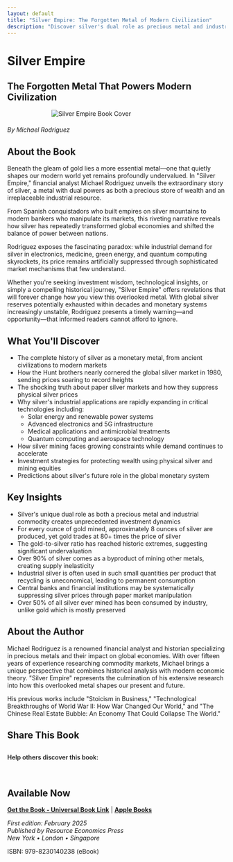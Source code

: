 ```yaml
---
layout: default
title: "Silver Empire: The Forgotten Metal of Modern Civilization"
description: "Discover silver's dual role as precious metal and industrial resource. Rodriguez explores how this undervalued metal shapes our modern world and its future."
---
```


# Silver Empire
## The Forgotten Metal That Powers Modern Civilization

<img src="{{ site.baseurl }}/assets/images/Silver-Empire-The-Forgotten-Metal.webp" alt="Silver Empire Book Cover" style="max-width: 300px; margin: 0 auto 20px; display: block;">

*By Michael Rodriguez*

## About the Book

Beneath the gleam of gold lies a more essential metal—one that quietly shapes our modern world yet remains profoundly undervalued. In "Silver Empire," financial analyst Michael Rodriguez unveils the extraordinary story of silver, a metal with dual powers as both a precious store of wealth and an irreplaceable industrial resource.

From Spanish conquistadors who built empires on silver mountains to modern bankers who manipulate its markets, this riveting narrative reveals how silver has repeatedly transformed global economies and shifted the balance of power between nations.

Rodriguez exposes the fascinating paradox: while industrial demand for silver in electronics, medicine, green energy, and quantum computing skyrockets, its price remains artificially suppressed through sophisticated market mechanisms that few understand.

Whether you're seeking investment wisdom, technological insights, or simply a compelling historical journey, "Silver Empire" offers revelations that will forever change how you view this overlooked metal. With global silver reserves potentially exhausted within decades and monetary systems increasingly unstable, Rodriguez presents a timely warning—and opportunity—that informed readers cannot afford to ignore.

## What You'll Discover

- The complete history of silver as a monetary metal, from ancient civilizations to modern markets
- How the Hunt brothers nearly cornered the global silver market in 1980, sending prices soaring to record heights
- The shocking truth about paper silver markets and how they suppress physical silver prices
- Why silver's industrial applications are rapidly expanding in critical technologies including:
  - Solar energy and renewable power systems
  - Advanced electronics and 5G infrastructure
  - Medical applications and antimicrobial treatments
  - Quantum computing and aerospace technology
- How silver mining faces growing constraints while demand continues to accelerate
- Investment strategies for protecting wealth using physical silver and mining equities
- Predictions about silver's future role in the global monetary system

## Key Insights

- Silver's unique dual role as both a precious metal and industrial commodity creates unprecedented investment dynamics
- For every ounce of gold mined, approximately 8 ounces of silver are produced, yet gold trades at 80+ times the price of silver
- The gold-to-silver ratio has reached historic extremes, suggesting significant undervaluation
- Over 90% of silver comes as a byproduct of mining other metals, creating supply inelasticity
- Industrial silver is often used in such small quantities per product that recycling is uneconomical, leading to permanent consumption
- Central banks and financial institutions may be systematically suppressing silver prices through paper market manipulation
- Over 50% of all silver ever mined has been consumed by industry, unlike gold which is mostly preserved

## About the Author

Michael Rodriguez is a renowned financial analyst and historian specializing in precious metals and their impact on global economies. With over fifteen years of experience researching commodity markets, Michael brings a unique perspective that combines historical analysis with modern economic theory. "Silver Empire" represents the culmination of his extensive research into how this overlooked metal shapes our present and future.

His previous works include "Stoicism in Business," "Technological Breakthroughs of World War II: How War Changed Our World," and "The Chinese Real Estate Bubble: An Economy That Could Collapse The World."

## Share This Book

<div class="social-share" style="margin: 30px 0;">
  <p style="margin-bottom: 15px; font-weight: 600;">Help others discover this book:</p>
  <a href="https://twitter.com/intent/tweet?text=Check out 'Silver Empire' by Michael Rodriguez&url={{ site.url }}{{ site.baseurl }}{{ page.url }}&via=MRodriguezBooks" target="_blank" rel="noopener noreferrer" style="display: inline-block; margin-right: 15px; font-size: 24px; color: #1DA1F2;">
    <i class="fab fa-twitter-square"></i>
  </a>
  <a href="https://www.facebook.com/sharer/sharer.php?u={{ site.url }}{{ site.baseurl }}{{ page.url }}" target="_blank" rel="noopener noreferrer" style="display: inline-block; margin-right: 15px; font-size: 24px; color: #3b5998;">
    <i class="fab fa-facebook-square"></i>
  </a>
  <a href="https://www.linkedin.com/shareArticle?mini=true&url={{ site.url }}{{ site.baseurl }}{{ page.url }}&title=Silver Empire by Michael Rodriguez" target="_blank" rel="noopener noreferrer" style="display: inline-block; margin-right: 15px; font-size: 24px; color: #0077b5;">
    <i class="fab fa-linkedin"></i>
  </a>
  <a href="mailto:?subject=Check out this book: Silver Empire&body=I thought you might be interested in this book by Michael Rodriguez: {{ site.url }}{{ site.baseurl }}{{ page.url }}" style="display: inline-block; font-size: 24px; color: #333333;">
    <i class="fas fa-envelope-square"></i>
  </a>
</div>

## Available Now

<!-- Здесь нужно будет вставить ссылки на магазины -->
**[Get the Book - Universal Book Link](https://books2read.com/b/3nxYAP)** | **[Apple Books](https://books.apple.com/us/book/silver-empire-the-forgotten-metal-that-powers-modern/id6743354983)**

*First edition: February 2025*  
*Published by Resource Economics Press*  
*New York • London • Singapore*
 
ISBN: 979-8230140238 (eBook)
